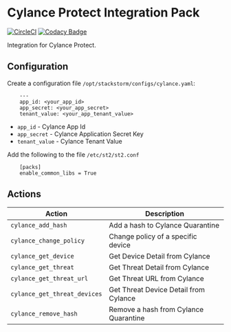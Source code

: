 # Cylance Protect Integration Pack

[![CircleCI](https://circleci.com/gh/syncurity-exchange/cylance-protect.svg?style=svg&circle-token=254afbef16b50a3072d5ab135a49fd264e72ece6)](https://circleci.com/gh/syncurity-exchange/cylance-protect)
[![Codacy Badge](https://api.codacy.com/project/badge/Grade/e780dfa956aa4882807fb582ea4e1212)](https://www.codacy.com?utm_source=github.com&amp;utm_medium=referral&amp;utm_content=syncurity-exchange/cylance-protect&amp;utm_campaign=Badge_Grade)


Integration for Cylance Protect.

## Configuration

Create a configuration file `/opt/stackstorm/configs/cylance.yaml`:

```
    ---
    app_id: <your_app_id>
    app_secret: <your_app_secret>
    tenant_value: <your_app_tenant_value>

```

* ``app_id`` - Cylance App Id 
* ``app_secret`` - Cylance Application Secret Key
* ``tenant_value`` - Cylance Tenant Value


Add the following to the file `/etc/st2/st2.conf`

```
    [packs]
    enable_common_libs = True
```

## Actions

| Action | Description|
|---|---|
| ``cylance_add_hash`` | Add a hash to Cylance Quarantine
| ``cylance_change_policy`` | Change policy of a specific device
| ``cylance_get_device`` | Get Device Detail from Cylance
| ``cylance_get_threat`` | Get Threat Detail from Cylance
| ``cylance_get_threat_url`` | Get Threat URL from Cylance
| ``cylance_get_threat_devices`` | Get Threat Device Detail from Cylance
| ``cylance_remove_hash`` | Remove a hash from Cylance Quarantine
